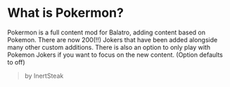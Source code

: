 # What is Pokermon?
Pokermon is a full content mod for Balatro, adding content based on Pokemon. There are now 200(!!) Jokers that have been added alongside many other custom additions. There is also an option to only play with Pokemon Jokers if you want to focus on the new content. (Option defaults to off)
> by InertSteak
